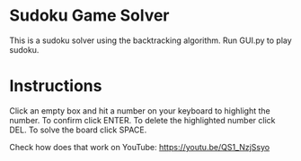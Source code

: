 # Sudoku Game Solver
This is a sudoku solver using the backtracking algorithm.
Run GUI.py to play sudoku.

# Instructions
Click an empty box and hit a number on your keyboard to highlight the number. To confirm click ENTER. To delete the highlighted number click DEL. To solve the board click SPACE.

Check how does that work on YouTube: https://youtu.be/QS1_NzjSsyo
